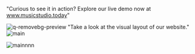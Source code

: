 
"Curious to see it in action? Explore our live demo now at www.musicstudio.today"

![q-removebg-preview](https://github.com/user-attachments/assets/2d86cc3b-8457-4488-930d-8a2c9a318fbe)
"Take a look at the visual layout of our website."
![main](https://github.com/user-attachments/assets/eb081a3a-22d5-44ec-8f0f-e29e1b283178)

![mainnnn](https://github.com/user-attachments/assets/a15d8e67-8793-4f41-a14a-d515e7792fbf)

